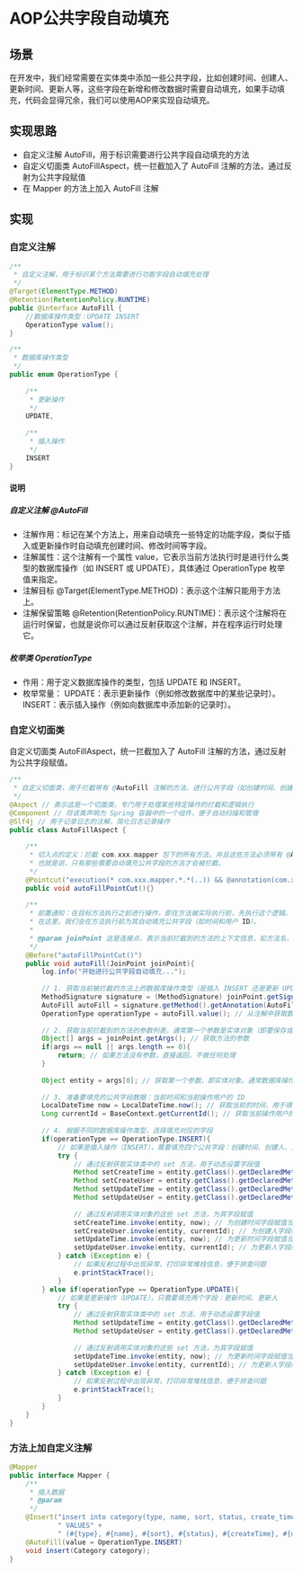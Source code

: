 # AOP公共字段自动填充

## 场景

在开发中，我们经常需要在实体类中添加一些公共字段，比如创建时间、创建人、更新时间、更新人等，这些字段在新增和修改数据时需要自动填充，如果手动填充，代码会显得冗余，我们可以使用AOP来实现自动填充。

## 实现思路
* 自定义注解 AutoFill，用于标识需要进行公共字段自动填充的方法
* 自定义切面类 AutoFillAspect，统一拦截加入了 AutoFill 注解的方法，通过反射为公共字段赋值
* 在 Mapper 的方法上加入 AutoFill 注解

## 实现

### 自定义注解
```java
/**
 * 自定义注解，用于标识某个方法需要进行功能字段自动填充处理
 */
@Target(ElementType.METHOD)
@Retention(RetentionPolicy.RUNTIME)
public @interface AutoFill {
    //数据库操作类型：UPDATE INSERT
    OperationType value();
}
```

```java
/**
 * 数据库操作类型
 */
public enum OperationType {
 
    /**
     * 更新操作
     */
    UPDATE,
 
    /**
     * 插入操作
     */
    INSERT
}
```
#### 说明
##### 自定义注解 @AutoFill
* 注解作用：标记在某个方法上，用来自动填充一些特定的功能字段，类似于插入或更新操作时自动填充创建时间、修改时间等字段。
* 注解属性：这个注解有一个属性 value，它表示当前方法执行时是进行什么类型的数据库操作（如 INSERT 或 UPDATE），具体通过 OperationType 枚举值来指定。
* 注解目标 @Target(ElementType.METHOD)：表示这个注解只能用于方法上。
* 注解保留策略 @Retention(RetentionPolicy.RUNTIME)：表示这个注解将在运行时保留，也就是说你可以通过反射获取这个注解，并在程序运行时处理它。


##### 枚举类 OperationType
* 作用：用于定义数据库操作的类型，包括 UPDATE 和 INSERT。
* 枚举常量：
UPDATE：表示更新操作（例如修改数据库中的某些记录时）。
INSERT：表示插入操作（例如向数据库中添加新的记录时）。

### 自定义切面类
自定义切面类 AutoFillAspect，统一拦截加入了 AutoFill 注解的方法，通过反射为公共字段赋值。

```java
/**
 * 自定义切面类，用于拦截带有 @AutoFill 注解的方法，进行公共字段（如创建时间、创建人、更新时间、更新人）的自动填充
 */
@Aspect // 表示这是一个切面类，专门用于处理某些特定操作的拦截和逻辑执行
@Component // 将该类声明为 Spring 容器中的一个组件，便于自动扫描和管理
@Slf4j // 用于记录日志的注解，简化日志记录操作
public class AutoFillAspect {
 
    /**
     * 切入点的定义：拦截 com.xxx.mapper 包下的所有方法，并且这些方法必须带有 @AutoFill 注解。
     * 也就是说，只有那些需要自动填充公共字段的方法才会被拦截。
     */
    @Pointcut("execution(* com.xxx.mapper.*.*(..)) && @annotation(com.xxx.annotation.AutoFill)")
    public void autoFillPointCut(){}
 
    /**
     * 前置通知：在目标方法执行之前进行操作，即在方法被实际执行前，先执行这个逻辑。
     * 在这里，我们会在方法执行前为其自动填充公共字段（如时间和用户 ID）。
     * 
     * @param joinPoint 这是连接点，表示当前拦截到的方法的上下文信息，如方法名、参数等。
     */
    @Before("autoFillPointCut()")
    public void autoFill(JoinPoint joinPoint){
        log.info("开始进行公共字段自动填充...");
 
        // 1. 获取当前被拦截的方法上的数据库操作类型（是插入 INSERT 还是更新 UPDATE）
        MethodSignature signature = (MethodSignature) joinPoint.getSignature(); // 获取方法签名，用于获取方法的详细信息
        AutoFill autoFill = signature.getMethod().getAnnotation(AutoFill.class); // 获取当前方法上的 @AutoFill 注解
        OperationType operationType = autoFill.value(); // 从注解中获取数据库操作类型（INSERT 或 UPDATE）
 
        // 2. 获取当前拦截到的方法的参数列表，通常第一个参数是实体对象（即要保存或更新的数据）
        Object[] args = joinPoint.getArgs(); // 获取方法的参数
        if(args == null || args.length == 0){
            return; // 如果方法没有参数，直接返回，不做任何处理
        }
 
        Object entity = args[0]; // 获取第一个参数，即实体对象。通常数据库操作的第一个参数就是要处理的数据对象
 
        // 3. 准备要填充的公共字段数据：当前时间和当前操作用户的 ID
        LocalDateTime now = LocalDateTime.now(); // 获取当前的时间，用于填充创建时间和更新时间
        Long currentId = BaseContext.getCurrentId(); // 获取当前操作用户的 ID，从 ThreadLocal 中获取到当前用户的上下文信息
 
        // 4. 根据不同的数据库操作类型，选择填充对应的字段
        if(operationType == OperationType.INSERT){
            // 如果是插入操作（INSERT），需要填充四个公共字段：创建时间、创建人、更新时间、更新人
            try {
                // 通过反射获取实体类中的 set 方法，用于动态设置字段值
                Method setCreateTime = entity.getClass().getDeclaredMethod(AutoFillConstant.SET_CREATE_TIME, LocalDateTime.class); 
                Method setCreateUser = entity.getClass().getDeclaredMethod(AutoFillConstant.SET_CREATE_USER, Long.class);
                Method setUpdateTime = entity.getClass().getDeclaredMethod(AutoFillConstant.SET_UPDATE_TIME, LocalDateTime.class);
                Method setUpdateUser = entity.getClass().getDeclaredMethod(AutoFillConstant.SET_UPDATE_USER, Long.class);
 
                // 通过反射调用实体对象的这些 set 方法，为其字段赋值
                setCreateTime.invoke(entity, now); // 为创建时间字段赋值当前时间
                setCreateUser.invoke(entity, currentId); // 为创建人字段赋值当前用户的 ID
                setUpdateTime.invoke(entity, now); // 为更新时间字段赋值当前时间
                setUpdateUser.invoke(entity, currentId); // 为更新人字段赋值当前用户的 ID
            } catch (Exception e) {
                // 如果反射过程中出现异常，打印异常堆栈信息，便于排查问题
                e.printStackTrace();
            }
        } else if(operationType == OperationType.UPDATE){
            // 如果是更新操作（UPDATE），只需要填充两个字段：更新时间、更新人
            try {
                // 通过反射获取实体类中的 set 方法，用于动态设置字段值
                Method setUpdateTime = entity.getClass().getDeclaredMethod(AutoFillConstant.SET_UPDATE_TIME, LocalDateTime.class);
                Method setUpdateUser = entity.getClass().getDeclaredMethod(AutoFillConstant.SET_UPDATE_USER, Long.class);
 
                // 通过反射调用实体对象的这些 set 方法，为其字段赋值
                setUpdateTime.invoke(entity, now); // 为更新时间字段赋值当前时间
                setUpdateUser.invoke(entity, currentId); // 为更新人字段赋值当前用户的 ID
            } catch (Exception e) {
                // 如果反射过程中出现异常，打印异常堆栈信息，便于排查问题
                e.printStackTrace();
            }
        }
    }
}
```

### 方法上加自定义注解
```java
@Mapper
public interface Mapper {
    /**
     * 插入数据
     * @param 
     */
    @Insert("insert into category(type, name, sort, status, create_time, update_time, create_user, update_user)" +
            " VALUES" +
            " (#{type}, #{name}, #{sort}, #{status}, #{createTime}, #{updateTime}, #{createUser}, #{updateUser})")
    @AutoFill(value = OperationType.INSERT)
    void insert(Category category);
}
```
